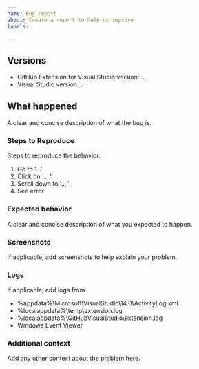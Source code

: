 ```yaml
---
name: Bug report
about: Create a report to help us improve
labels: 

---
```


## Versions
 * GitHub Extension for Visual Studio version: ...
 * Visual Studio version: ...

## What happened
A clear and concise description of what the bug is.

### Steps to Reproduce
Steps to reproduce the behavior:
1. Go to '...'
2. Click on '....'
3. Scroll down to '....'
4. See error

### Expected behavior
A clear and concise description of what you expected to happen.

### Screenshots
If applicable, add screenshots to help explain your problem.

### Logs
If applicable, add logs from
 * %appdata%\Microsoft\VisualStudio\14.0\ActivityLog.xml
 * %localappdata%\temp\extension.log
 * %localappdata%\GitHubVisualStudio\extension.log
 * Windows Event Viewer

### Additional context
Add any other context about the problem here.
